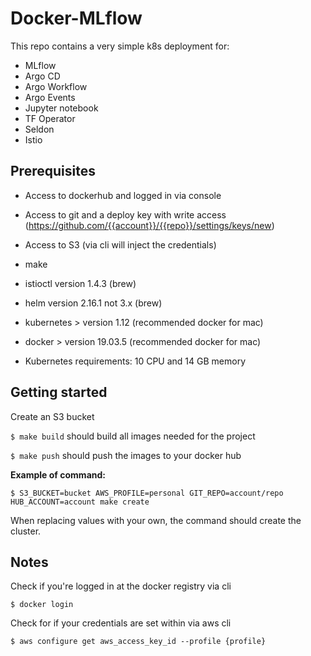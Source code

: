 # Docker-MLflow

This repo contains a very simple k8s deployment for:
* MLflow
* Argo CD
* Argo Workflow
* Argo Events
* Jupyter notebook
* TF Operator
* Seldon
* Istio

## Prerequisites

* Access to dockerhub and logged in via console
* Access to git and a deploy key with write access (https://github.com/{{account}}/{{repo}}/settings/keys/new)
* Access to S3 (via cli will inject the credentials)

* make
* istioctl version 1.4.3 (brew)
* helm version 2.16.1 not 3.x (brew)
* kubernetes > version 1.12 (recommended docker for mac)
* docker > version 19.03.5 (recommended docker for mac)

* Kubernetes requirements: 10 CPU and 14 GB memory

## Getting started

Create an S3 bucket

`$ make build` should build all images needed for the project

`$ make push` should push the images to your docker hub

**Example of command:**

```
$ S3_BUCKET=bucket AWS_PROFILE=personal GIT_REPO=account/repo HUB_ACCOUNT=account make create
```

When replacing values with your own, the command should create the cluster.

## Notes

Check if you're logged in at the docker registry via cli

`$ docker login`

Check for if your credentials are set within via aws cli

`$ aws configure get aws_access_key_id --profile {profile}`
